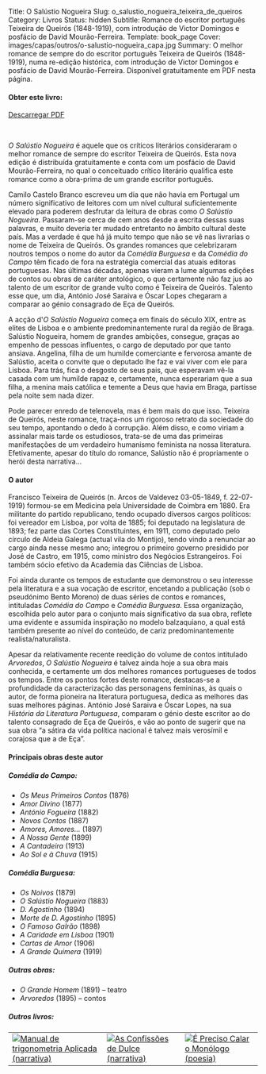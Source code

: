 Title: O Salústio Nogueira
Slug: o_salustio_nogueira_teixeira_de_queiros
Category: Livros
Status: hidden
Subtitle: Romance do escritor português Teixeira de Queirós (1848-1919), com introdução de Victor Domingos e posfácio de David Mourão-Ferreira.
Template: book_page
Cover: images/capas/outros/o-salustio-nogueira_capa.jpg
Summary: O melhor romance de sempre do do escritor português Teixeira de Queirós (1848-1919), numa re-edição histórica, com introdução de Victor Domingos e posfácio de David Mourão-Ferreira. Disponível gratuitamente em PDF nesta página.

#### Obter este livro:

<div class="get_book">
  <a href="../biblioteca/pdf/o-salustio-nogueira.pdf" class="store_button">Descarregar PDF</a> 
</div>
<p>&nbsp;</p>

 
*O Salústio Nogueira* é aquele que os críticos literários consideraram o melhor romance de sempre do escritor Teixeira de Queirós. Esta nova edição é distribuída gratuitamente e conta com um posfácio de David Mourão-Ferreira, no qual o conceituado crítico literário qualifica este romance como a obra-prima de um grande escritor português.

Camilo Castelo Branco escreveu um dia que não havia em Portugal um número significativo de leitores com um nível cultural suficientemente elevado para poderem desfrutar da leitura de obras como *O Salústio Nogueira*. Passaram-se cerca de cem anos desde a escrita dessas suas palavras, e muito deveria ter mudado entretanto no âmbito cultural deste país. Mas a verdade é que há já muito tempo que não se vê nas livrarias o nome de Teixeira de Queirós. Os grandes romances que celebrizaram noutros tempos o nome do autor da *Comédia Burguesa* e da *Comédia do Campo* têm ficado de fora na estratégia comercial das atuais editoras portuguesas. Nas últimas décadas, apenas vieram a lume algumas edições de contos ou obras de caráter antológico, o que certamente não faz jus ao talento de um escritor de grande vulto como é Teixeira de Queirós. Talento esse que, um dia, António José Saraiva e Óscar Lopes chegaram a comparar ao génio consagrado de Eça de Queirós.

A acção d'*O Salústio Nogueira* começa em finais do século XIX, entre as elites de Lisboa e o ambiente predominantemente rural da região de Braga. Salústio Nogueira, homem de grandes ambições, consegue, graças ao empenho de pessoas influentes, o cargo de deputado por que tanto ansiava. Angelina, filha de um humilde comerciante e fervorosa amante de Salústio, aceita o convite que o deputado lhe faz e vai viver com ele para Lisboa. Para trás, fica o desgosto de seus pais, que esperavam vê-la casada com um humilde rapaz e, certamente, nunca esperariam que a sua filha, a menina mais católica e temente a Deus que havia em Braga, partisse pela noite sem nada dizer.

Pode parecer enredo de telenovela, mas é bem mais do que isso. Teixeira de Queirós, neste romance, traça-nos um rigoroso retrato da sociedade do seu tempo, apontando o dedo à corrupção. Além disso, e como viriam a assinalar mais tarde os estudiosos, trata-se de uma das primeiras manifestações de um verdadeiro humanismo feminista na nossa literatura. Efetivamente, apesar do título do romance, Salústio não é propriamente o herói desta narrativa...




#### O autor

Francisco Teixeira de Queirós (n. Arcos de Valdevez 03-05-1849, f. 22-07-1919) formou-se em Medicina pela Universidade de Coimbra em 1880. Era militante do partido republicano, tendo ocupado diversos cargos políticos: foi vereador em Lisboa, por volta de 1885; foi deputado na legislatura de 1893; fez parte das Cortes Constituintes, em 1911, como deputado pelo círculo de Aldeia Galega (actual vila do Montijo), tendo vindo a renunciar ao cargo ainda nesse mesmo ano; integrou o primeiro governo presidido por José de Castro, em 1915, como ministro dos Negócios Estrangeiros. Foi também sócio efetivo da Academia das Ciências de Lisboa.

Foi ainda durante os tempos de estudante que demonstrou o seu interesse pela literatura e a sua vocação de escritor, encetando a publicação (sob o pseudónimo Bento Moreno) de duas séries de contos e romances, intituladas *Comédia do Campo* e *Comédia Burguesa*. Essa organização, escolhida pelo autor para o conjunto mais significativo da sua obra, reflete uma evidente e assumida inspiração no modelo balzaquiano, a qual está também presente ao nível do conteúdo, de cariz predominantemente realista/naturalista.

Apesar da relativamente recente reedição do volume de contos intitulado *Arvoredos*, *O Salústio Nogueira* é talvez ainda hoje a sua obra mais conhecida, e certamente um dos melhores romances portugueses de todos os tempos. Entre os pontos fortes deste romance, destacas-se a profundidade da caracterização das personagens femininas, às quais o autor, de forma pioneira na literatura portuguesa, dedica as melhores das suas melhores páginas. António José Saraiva e Óscar Lopes, na sua *História da Literatura Portuguesa*, comparam o génio deste escritor ao do talento consagrado de Eça de Queirós, e vão ao ponto de sugerir que na sua obra “a sátira da vida política nacional é talvez mais verosímil e corajosa que a de Eça”.

#### Principais obras deste autor

##### Comédia do Campo:

- *Os Meus Primeiros Contos* (1876)
- *Amor Divino* (1877)
- *António Fogueira* (1882)
- *Novos Contos* (1887)
- *Amores, Amores...* (1897)
- *A Nossa Gente* (1899)
- *A Cantadeira* (1913)
- *Ao Sol e à Chuva* (1915)

##### Comédia Burguesa:

- *Os Noivos* (1879)
- *O Salústio Nogueira* (1883)
- *D. Agostinho* (1894)
- *Morte de D. Agostinho* (1895)
- *O Famoso Galrão* (1898)
- *A Caridade em Lisboa* (1901)
- *Cartas de Amor* (1906)
- *A Grande Quimera* (1919)

##### Outras obras:

- *O Grande Homem* (1891) – teatro
- *Arvoredos* (1895) – contos



<div class="related_books">
<h5 class="related_articles_header">Outros livros:</h5>
<table>
  <tr>
    <td>
      <a href="manual_de_trigonometria_aplicada.html"><img class="other_book book_cover" src="../images/capas/capa-manual-360.jpg" alt="Manual de trigonometria Aplicada (narrativa)"></a>
    </td>
    <td>
      <a href="as_confissoes_de_dulce.html"><img class="other_book book_cover" src="../images/capas/capa-dulce-360.jpg" alt="As Confissões de Dulce (narrativa)"></a>
    </td>
    <td>
      <a href="e_preciso_calar_o_monologo.html"><img class="other_book book_cover" src="../images/capas/capa-calar-o-monologo-360.jpg" alt="É Preciso Calar o Monólogo (poesia)"></a>
    </td>
  </tr>
        
</table>
</div>
